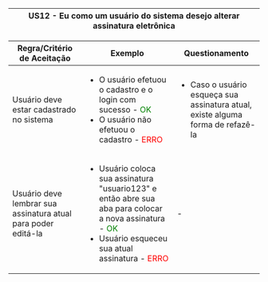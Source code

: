 <table>
    <thead>
        <tr>
            <th colspan="2" rowspan="2"> US12 - Eu como um usuário do sistema desejo alterar assinatura eletrônica</th>
        </tr>        
    </thead>
</table>

<table>
    <thead>
        <tr>
            <th>Regra/Critério de Aceitação</th>
            <th>Exemplo</th>
            <th>Questionamento</th>
        </tr>        
    </thead>
    <tbody>
        <tr>
            <td>Usuário deve estar cadastrado no sistema</td>
            <td>
                <ul>
                    <li>O usuário efetuou o cadastro e o login com sucesso - <span style="color:green">OK</span></li>
                    <li>O usuário não efetuou o cadastro  - <span style="color:red">ERRO</span></li>
                </ul>
            </td>
            <td>
                <ul>
                    <li>Caso o usuário esqueça sua assinatura atual, existe alguma forma de refazê-la</li>
                </ul>
            </td>
        </tr>
        <tr>
            <td>Usuário deve lembrar sua assinatura atual para poder editá-la</td>
            <td>
                <ul>
                    <li>Usuário coloca sua assinatura "usuario123" e então abre sua aba para colocar a nova assinatura - <span style="color:green">OK</span></li>
                    <li>Usuário esqueceu sua atual assinatura - <span style="color:red">ERRO</span></li>
                </ul>
            </td>
            <td> - </td>
        </tr>
    </tbody>
</table>